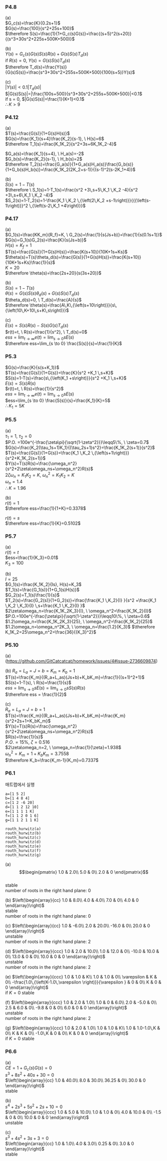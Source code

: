 ### P4.8
(a)  
$G_c(s)=\frac{K}{0.2s+1}$  
$G(s)=\frac{100}{s^2+25s+100}$  
$\therefore S(s)=\frac{1}{1+G_c(s)G(s)}=\frac{(s+5)^2(s+20)}{(s^3+30s^2+225s+500K+500)}$

(b)  
$Y(s)=G_c(s)G(s)S(s)R(s)+G(s)S(s)T_d(s)$  
if $R(s)=0, \ Y(s)=G(s)S(s)T_d(s)$  
$\therefore T_d(s)=\frac{Y(s)}{G(s)S(s)}=\frac{s^3+30s^2+255s+500K+500}{100(s+5)}Y(s)$

(c)  
$|Y(s)|<0.1|T_d(s)|$  
$|G(s)S(s)|=|\frac{100s+500}{s^3+30s^2+255s+500K+500}|<0.1$  
if s = 0, $|G(s)S(s)|=\frac{1}{K+1}<0.1$  
$\therefore K>9$

### P4.12
(a)  
$T(s)=\frac{G(s)}{1+G(s)H(s)}$  
$G(s)=\frac{K_1}{s+4}\frac{K_2}{s-1}, \ H(s)=6$  
$\therefore T_1(s)=\frac{K_1K_2}{s^2+3s+6K_1K_2-4}$

$G_a(s)=\frac{K_1}{s+4}, \ H_a(s)=-2$  
$G_b(s)=\frac{K_2}{s-1}, \ H_b(s)=2$  
$\therefore T_2(s)=\frac{G_a(s)}{1+G_a(s)H_a(s)}\frac{G_b(s)}{1+G_b(s)H_b(s)}=\frac{K_1K_2(2K_2+s-1)}{(s-1)^2(s-2K_1+4)}$

(b)  
$S(s)=1-T(s)$  
$\therefore \ S_1(s)=1-T_1(s)=\frac{s^2 +3\,s+5\,K_1 \,K_2 -4}{s^2 +3\,s+6\,K_1 \,K_2 -4}$  
$S_2(s)=1-T_2(s)=1-\frac{K_1 \,K_2 \,{\left(2\,K_2 +s-1\right)}}{{{\left(s-1\right)}}^2 \,{\left(s-2\,K_1 +4\right)}}$  

### P4.17
(a)  
$G_1(s)=\frac{KK_m}{R_f}=K, \ G_2(s)=\frac{1}{s(Js+b)}=\frac{1}{s(0.1s+1)}$  
$G(s)=G_1(s)G_2(s)=\frac{K}{s(Js+b)}$  
$H(s)=K_f=1$  
$T(s)=\frac{G(s)}{1+G(s)H(s)}=\frac{K(s+10)}{10K+1s+Ks}$  
$\theta(s)=T(s)\theta_d(s)=\frac{G(s)}{1+G(s)H(s)}=\frac{K(s+10)}{10K+1s+Ks}\frac{1}{s}$  
$K=20$  
$\therefore \theta(s)=\frac{2s+20}{s(3s+20)}$  

(b)  
$S(s)=1-T(s)$  
$\theta(s)=G(s)S(s)\theta_d(s)+G(s)S(s)T_d(s)$  
$\theta_d(s)=0, \ T_d(s)=\frac{A}{s}$  
$\therefore \theta(s)=\frac{A\,K\,{\left(s+10\right)}}{s\,{\left(10\,K+10\,s+K\,s\right)}}$  

(c)  
$E(s)=S(s)R(s)-S(s)G(s)T_d(s)$  
$r(t)=t, \ R(s)=\frac{1}{s^2}, \ T_d(s)=0$  
$ess=\lim_{t \to \infty} e(t)=\lim_{s \to 0} sE(s)$  
$\therefore ess=\lim_{s \to 0} \frac{S(s)}{s}=\frac{1}{K}$

### P5.3
$G(s)=\frac{K}{s(s+K_1)}$  
$T(s)=\frac{G(s)}{1+G(s)}=\frac{K}{s^2 +K_1 \,s+K}$  
$S(s)=1-T(s)=\frac{s\,{\left(K_1 +s\right)}}{s^2 +K_1 \,s+K}$  
$E(s)=S(s)R(s)$  
$r(t)=t, \ R(s)=\frac{1}{s^2}$  
$ess=\lim_{t \to \infty} e(t)=\lim_{s \to 0} sE(s)$  
$ess=\lim_{s \to 0} \frac{S(s)}{s}=\frac{K_1}{K}=5$  
$\therefore K_1=5K$

### P5.5
(a)  
$\tau_1=1, \ \tau_2=0$  
$P.O. =100e^{-\frac{\zeta\pi}{\sqrt{1-\zeta^2}}}\leqq5\%, \ \zeta=0.7$  
$G(s)=\frac{K_2(\tau_1s+1)K_1}{(\tau_2s+1)s^2}=\frac{K_1K_2(s+1)}{s^2}$  
$T(s)=\frac{G(s)}{1+G(s)}=\frac{K_1 \,K_2 \,{\left(s+1\right)}}{s^2+K_1K_2(s+1)}$  
$Y(s)=T(s)R(s)=\frac{\omega_n^2}{s^2+2\zeta\omega_ns+\omega_n^2}R(s)$  
$2\zeta\omega_n=K_1K_2=K, \ \omega_n^2=K_1K_2=K$  
$\omega_n=1.4$  
$\therefore K=1.96$

(b)  
$r(t)=1$  
$\therefore ess=\frac{1}{1+K}=0.3378$  

$r(t)=s$  
$\therefore ess=\frac{1}{K}=0.5102$  

### P5.7
(a)  
$r(t)=t$  
$ess=\frac{1}{K_3}=0.01$  
$K_3=100$  

(b)  
$I=25$  
$G_1(s)=\frac{K_1K_2}{Is}, H(s)=K_3$  
$T_1(s)=\frac{G_1(s)}{1+G_1(s)H(s)}$  
$G_2(s)=T_1(s)\frac{1}{s}$  
$T_2(s)=\frac{G_2(s)}{1+G_2(s)}=\frac{\frac{K_1 \,K_2}{I} }{s^2 +\frac{K_1 \,K_2 \,K_3}{I} \,s+\frac{K_1 \,K_2}{I} }$  
$2\zeta\omega_n=\frac{K_1K_2K_3}{I}, \ \omega_n^2=\frac{K_1K_2}{I}$  
$P.O.=100e^{-\frac{\zeta\pi}{\sqrt{1-\zeta^2}}}\leqq10\%, \ \zeta=0.6$  
$1.2\omega_n=\frac{K_1K_2K_3}{25}, \ \omega_n^2=\frac{K_1K_2}{25}$  
$1.2\omega_n=\omega_n^2K_3, \ \omega_n=\frac{1.2}{K_3}$
$\therefore K_1K_2=25\omega_n^2=\frac{36}{{K_3}^2}$  

### P5.10
(a)  
(https://github.com/GitCatcatcat/homework/issues/4#issue-2736609874)

(b) 
$R_a=L_a=J=b=K_m=K_b=1$  
$T(s)=\frac{K_m}{(R_a+L_as)(Js+b)+K_bK_m}=\frac{1}{(s+1)^2+1}$  
$S(s)=1-T(s), \ R(s)=\frac{1}{s}$  
$ess=\lim_{s \to 0} sE(s)=\lim_{s \to 0} sS(s)R(s)$  
$\therefore ess = \frac{1}{2}$  


(c)  
$R_a=L_a=J=b=1$  
$T(s)=\frac{K_m}{(R_a+L_as)(Js+b)+K_bK_m}=\frac{K_m}{s^2+2s+1+K_bK_m}$  
$Y(s)=T(s)R(s)=\frac{\omega_n^2}{s^2+2\zeta\omega_ns+\omega_n^2}R(s)$  
$R(s)=\frac{1}{s}$  
$P.O.=15\%, \ \zeta=0.516$  
$2\zeta\omega_n=2, \ \omega_n=\frac{1}{\zeta}=1.938$  
${\omega_n}^2=K_m=1+K_bK_m=3.7558$  
$\therefore K_b=\frac{K_m-1}{K_m}=0.7337$  

### P6.1
매트랩에서 실행
```
a=[1 5 2]  
b=[1 4 8 4]  
c=[1 2 -6 20]  
d=[1 1 2 12 10]  
e=[1 1 1 1 K]  
f=[1 1 2 0 1 6]  
g=[1 1 2 1 1 K]  

routh_hurwitz(a)  
routh_hurwitz(b)  
routh_hurwitz(c)  
routh_hurwitz(d)  
routh_hurwitz(e)  
routh_hurwitz(f)  
routh_hurwitz(g)  
```
(a)  
$$\begin{pmatrix}
1.0 & 2.0\\
5.0 & 0\\
2.0 & 0
\end{pmatrix}$$  
stable  
number of roots in the right hand plane: 0

(b)
$\left(\begin{array}{cc}
1.0 & 8.0\\
4.0 & 4.0\\
7.0 & 0\\
4.0 & 0
\end{array}\right)$  
stable  
number of roots in the right hand plane: 0

(c)
$\left(\begin{array}{cc}
1.0 & -6.0\\
2.0 & 20.0\\
-16.0 & 0\\
20.0 & 0
\end{array}\right)$  
unstable  
number of roots in the right hand plane: 2

(d)
$\left(\begin{array}{ccc}
1.0 & 2.0 & 10.0\\
1.0 & 12.0 & 0\\
-10.0 & 10.0 & 0\\
13.0 & 0 & 0\\
10.0 & 0 & 0
\end{array}\right)$  
unstable  
number of roots in the right hand plane: 2

(e)
$\left(\begin{array}{ccc}
1.0 & 1.0 & K\\
1.0 & 1.0 & 0\\
\varepsilon  & K & 0\\
-\frac{1.0\,{\left(K-1.0\,\varepsilon \right)}}{\varepsilon } & 0 & 0\\
K & 0 & 0
\end{array}\right)$  
if $K=0$ stable

(f)
$\left(\begin{array}{ccc}
1.0 & 2.0 & 1.0\\
1.0 & 0 & 6.0\\
2.0 & -5.0 & 0\\
2.5 & 6.0 & 0\\
-9.8 & 0 & 0\\
6.0 & 0 & 0
\end{array}\right)$  
unstable  
number of roots in the right hand plane: 2

(g)
$\left(\begin{array}{ccc}
1.0 & 2.0 & 1.0\\
1.0 & 1.0 & K\\
1.0 & 1.0-1.0\,K & 0\\
K & K & 0\\
-1.0\,K & 0 & 0\\
K & 0 & 0
\end{array}\right)$  
if $K=0$ stable

### P6.6
(a)  
$CE=1+G_c(s)G(s)=0$  
$s^3 +8s^2 +40s+30=0$  
$\left(\begin{array}{cc}
1.0 & 40.0\\
8.0 & 30.0\\
36.25 & 0\\
30.0 & 0
\end{array}\right)$  
stable

(b)  
$s^4 +2s^3 +5s^2+2s+10=0$  
$\left(\begin{array}{ccc}
1.0 & 5.0 & 10.0\\
1.0 & 1.0 & 0\\
4.0 & 10.0 & 0\\
-1.5 & 0 & 0\\
10.0 & 0 & 0
\end{array}\right)$  
unstable

(c)  
$s^3 +4s^2 +3s+3=0$  
$\left(\begin{array}{cc}
1.0 & 1.0\\
4.0 & 3.0\\
0.25 & 0\\
3.0 & 0
\end{array}\right)$  
stable

